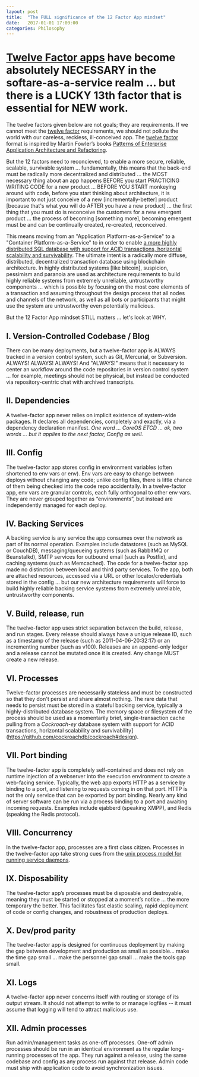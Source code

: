 ```yaml
---
layout: post
title:  "The FULL significance of the 12 Factor App mindset"
date:   2017-01-01 17:00:00
categories: Philosophy
---
```


# [Twelve Factor apps](http://12factor.net/) have become absolutely NECESSARY in the softare-as-a-service realm ... but there is a LUCKY 13th factor that is essential for NEW work.
The twelve factors given below are not goals; they are requirements.  If we cannot meet the [twelve factor](http://12factor.net/) requirements, we should not pollute the world with our careless, reckless, ill-conceived app.  The [twelve factor](http://12factor.net/) format is inspired by Martin Fowler’s books [Patterns of Enterprise Application Architecture and Refactoring](https://www.safaribooksonline.com/library/view/patterns-of-enterprise/0321127420/).

But the 12 factors need to reconcieved, to enable a more secure, reliable, scalable, survivable system ... fundamentally, this means that the back-end must be radically more decentralized and distributed ... the MOST necessary thing about an app happens BEFORE you start PRACTICING WRITING CODE for a new product ... BEFORE YOU START monkeying around with code, before you start thinking about architecture, it is important to not just conceive of a new [incrementally-better] product [because that's what you will do AFTER you have a new product] ... the first thing that you must do is reconceive the customers for a new emergent product ... the process of becoming [something more], becoming emergent must be and can be continually created, re-created, reconceived.  

This means moving from an "Application Platform-as-a-Service" to a "Container Platform-as-a-Service" to in order to enable [a more highly distributed SQL database with support for ACID transactions, horizontal scalability and survivability](https://github.com/cockroachdb/cockroach#design).  The ultimate intent is a radically more diffuse, distributed, decentralized transaction database using blockchain architecture.  In highly distributed systems [like bitcoin], suspicion, pessimism and paranoia are used as architecture requirements to build highly reliable systems from extremely unreliable, untrustworthy components ... which is possible by focusing on the most core elements of a transaction and assuming throughout the design process that all nodes and channels of the network, as well as all bots or participants that might use the system are untrustworthy even potentially malicious.  

But the 12 Factor App mindset STILL matters ... let's look at WHY.


## I. Version-Controlled Codebase / Blog
There can be many deployments, but a twelve-factor app is ALWAYS tracked in a version control system, such as Git, Mercurial, or Subversion. ALWAYS! ALWAYS! ALWAYS!  And "ALWAYS!" means that it necessary to center an workflow around the code repositories in version control system ... for example, meetings should not be physical, but instead be conducted via repository-centric chat with archived transcripts.

## II. Dependencies
A twelve-factor app never relies on implicit existence of system-wide packages. It declares all dependencies, completely and exactly, via a dependency declaration manifest.  *One word ... CoreOS ETCD ... ok, two words ... but it applies to the next factor, Config as well.*

## III. Config
The twelve-factor app stores config in environment variables (often shortened to env vars or env). Env vars are easy to change between deploys without changing any code; unlike config files, there is little chance of them being checked into the code repo accidentally. In a twelve-factor app, env vars are granular controls, each fully orthogonal to other env vars. They are never grouped together as “environments”, but instead are independently managed for each deploy.

## IV. Backing Services
A backing service is any service the app consumes over the network as part of its normal operation. Examples include datastores (such as MySQL or CouchDB), messaging/queueing systems (such as RabbitMQ or Beanstalkd), SMTP services for outbound email (such as Postfix), and caching systems (such as Memcached). The code for a twelve-factor app made no distinction between local and third party services. To the app, both are attached resources, accessed via a URL or other locator/credentials stored in the config ... but our new architecture requirements will force to build highly reliable backing service systems from extremely unreliable, untrustworthy components.

## V. Build, release, run
The twelve-factor app uses strict separation between the build, release, and run stages. Every release should always have a unique release ID, such as a timestamp of the release (such as 2011-04-06-20:32:17) or an incrementing number (such as v100). Releases are an append-only ledger and a release cannot be mutated once it is created. Any change MUST create a new release.

## VI. Processes
Twelve-factor processes are necessarily stateless and must be constructed so that they don't persist and share almost nothing. The rare data that needs to persist must be stored in a stateful backing service, typically a highly-distributed database system. The memory space or filesystem of the process should be used as a momentarily brief, single-transaction cache pulling from a *Cockroach-ey* database system with support for ACID transactions, horizontal scalability and survivability](https://github.com/cockroachdb/cockroach#design).  

## VII. Port binding
The twelve-factor app is completely self-contained and does not rely on runtime injection of a webserver into the execution environment to create a web-facing service. Typically, the web app exports HTTP as a service by binding to a port, and listening to requests coming in on that port. HTTP is not the only service that can be exported by port binding. Nearly any kind of server software can be run via a process binding to a port and awaiting incoming requests. Examples include ejabberd (speaking XMPP), and Redis (speaking the Redis protocol).

## VIII. Concurrency
In the twelve-factor app, processes are a first class citizen. Processes in the twelve-factor app take strong cues from the [unix process model for running service daemons](http://adam.herokuapp.com/past/2011/5/9/applying_the_unix_process_model_to_web_apps/).

## IX. Disposability
The twelve-factor app’s processes must be disposable and destroyable, meaning they must be started or stopped at a moment’s notice ... the more temporary the better. This facilitates fast elastic scaling, rapid deployment of code or config changes, and robustness of production deploys.

## X. Dev/prod parity
The twelve-factor app is designed for continuous deployment by making the gap between development and production as small as possible... make the time gap small ... make the personnel gap small ... make the tools gap small.

## XI. Logs
A twelve-factor app never concerns itself with routing or storage of its output stream. It should not attempt to write to or manage logfiles -- it must assume that logging will tend to attract malicious use.

## XII. Admin processes
Run admin/management tasks as one-off processes. One-off admin processes should be run in an identical environment as the regular long-running processes of the app. They run against a release, using the same codebase and config as any process run against that release. Admin code must ship with application code to avoid synchronization issues.
